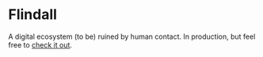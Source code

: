 # Flindall

A digital ecosystem (to be) ruined by human contact. 
In production, but feel free to [check it out](http://lwaxman.github.io/illustration/index.html).
